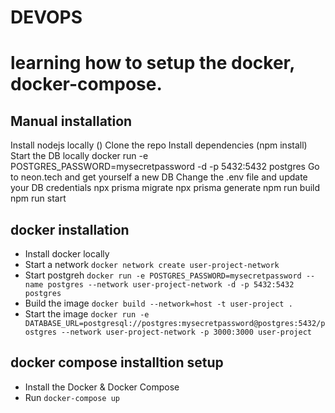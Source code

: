 # DEVOPS

# learning how to setup the docker, docker-compose.

## Manual installation

Install nodejs locally ()
Clone the repo
Install dependencies (npm install)
Start the DB locally
docker run -e POSTGRES_PASSWORD=mysecretpassword -d -p 5432:5432 postgres
Go to neon.tech and get yourself a new DB
Change the .env file and update your DB credentials
npx prisma migrate
npx prisma generate
npm run build
npm run start

## docker installation

- Install docker locally
- Start a network
   `docker network create user-project-network`
- Start postgreh
   `docker run -e POSTGRES_PASSWORD=mysecretpassword --name postgres --network user-project-network -d -p 5432:5432 postgres`
- Build the image
   `docker build --network=host -t user-project .`
- Start the image
   `docker run -e DATABASE_URL=postgresql://postgres:mysecretpassword@postgres:5432/postgres --network user-project-network -p 3000:3000 user-project`

## docker compose installtion setup

- Install the Docker & Docker Compose
- Run `docker-compose up`
